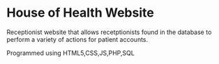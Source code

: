 # House of Health Website

Receptionist website that allows recetptionists found in the database to perform a variety of actions for patient accounts. 

Programmed using HTML5,CSS,JS,PHP,SQL
